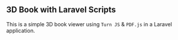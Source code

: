 ## 3D Book with Laravel Scripts

This is a simple 3D book viewer using `Turn JS` & `PDF.js` in a Laravel application.

